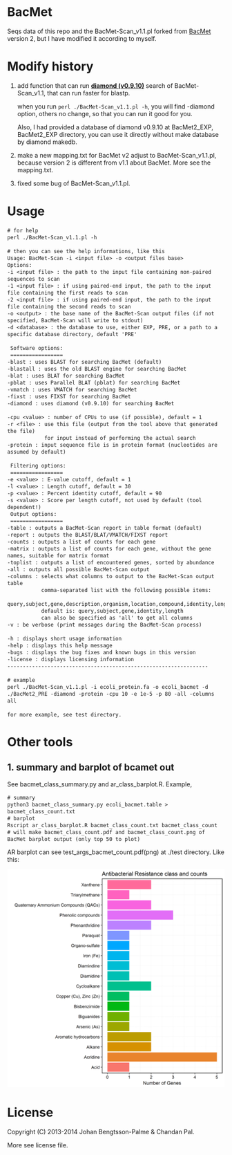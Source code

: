 # BacMet

Seqs data of this repo and the BacMet-Scan_v1.1.pl forked from [BacMet](http://bacmet.biomedicine.gu.se) version 2, but I have modified it according to myself.

# Modify history

1) add function that can run **[diamond (v0.9.10)](https://github.com/bbuchfink/diamond)** search of BacMet-Scan_v1.1, that can run faster for blastp.

   when you run `perl ./BacMet-Scan_v1.1.pl -h`, you will find -diamond option, others no change, so that you can run it good for you.

   Also, I had provided a database of diamond v0.9.10 at BacMet2\_EXP, BacMet2\_EXP directory, you can use it directly without make database by diamond makedb.

2) make a new mapping.txt for BacMet v2 adjust to BacMet-Scan_v1.1.pl, because version 2  is different from v1.1 about BacMet. More see the mapping.txt.

3) fixed some bug of BacMet-Scan_v1.1.pl.

# Usage

```
# for help
perl ./BacMet-Scan_v1.1.pl -h

# then you can see the help informations, like this
Usage: BacMet-Scan -i <input file> -o <output files base>
Options:
-i <input file> : the path to the input file containing non-paired sequences to scan
-1 <input file> : if using paired-end input, the path to the input file containing the first reads to scan
-2 <input file> : if using paired-end input, the path to the input file containing the second reads to scan
-o <output> : the base name of the BacMet-Scan output files (if not specified, BacMet-Scan will write to stdout)
-d <database> : the database to use, either EXP, PRE, or a path to a specific database directory, default 'PRE'

 Software options:
 =================
-blast : uses BLAST for searching BacMet (default)
-blastall : uses the old BLAST engine for searching BacMet
-blat : uses BLAT for searching BacMet
-pblat : uses Parallel BLAT (pblat) for searching BacMet
-vmatch : uses VMATCH for searching BacMet
-fixst : uses FIXST for searching BacMet
-diamond : uses diamond (v0.9.10) for searching BacMet

-cpu <value> : number of CPUs to use (if possible), default = 1
-r <file> : use this file (output from the tool above that generated the file)
            for input instead of performing the actual search
-protein : input sequence file is in protein format (nucleotides are assumed by default)

 Filtering options:
 =================
-e <value> : E-value cutoff, default = 1
-l <value> : Length cutoff, default = 30
-p <value> : Percent identity cutoff, default = 90
-s <value> : Score per length cutoff, not used by default (tool dependent!)
 Output options:
 =================
-table : outputs a BacMet-Scan report in table format (default)
-report : outputs the BLAST/BLAT/VMATCH/FIXST report
-counts : outputs a list of counts for each gene
-matrix : outputs a list of counts for each gene, without the gene names, suitable for matrix format
-toplist : outputs a list of encountered genes, sorted by abundance
-all : outputs all possible BacMet-Scan output
-columns : selects what columns to output to the BacMet-Scan output table
           comma-separated list with the following possible items:
           query,subject,gene,description,organism,location,compound,identity,length,evalue,score
           default is: query,subject,gene,identity,length
           can also be specified as 'all' to get all columns
-v : be verbose (print messages during the BacMet-Scan process)

-h : displays short usage information
-help : displays this help message
-bugs : displays the bug fixes and known bugs in this version
-license : displays licensing information
-----------------------------------------------------------------

# example
perl ./BacMet-Scan_v1.1.pl -i ecoli_protein.fa -o ecoli_bacmet -d ./BacMet2_PRE -diamond -protein -cpu 10 -e 1e-5 -p 80 -all -columns all

for more example, see test directory.
```

# Other tools

## 1. summary and barplot of bcamet out

See bacmet_class_summary.py and ar_class_barplot.R. Example,

```
# summary
python3 bacmet_class_summary.py ecoli_bacmet.table > bacmet_class_count.txt
# barplot
Rscript ar_class_barplot.R bacmet_class_count.txt bacmet_class_count
# will make bacmet_class_count.pdf and bacmet_class_count.png of BacMet barplot output (only top 50 to plot)
```

AR barplot can see test_args_bacmet_count.pdf(png) at ./test directory. Like this:

![AR barplot](./test/test_args_bacmet_count.png)

# License

Copyright (C) 2013-2014 Johan Bengtsson-Palme & Chandan Pal.

More see license file.
